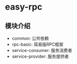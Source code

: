 # easy-rpc

## 模块介绍

- common: 公共依赖
- rpc-basic: 简易版RPC框架
- service-consumer: 服务消费者
- service-provider: 服务提供者

